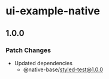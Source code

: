 # ui-example-native

## 1.0.0

### Patch Changes

- Updated dependencies
  - @native-base/styled-test@1.0.0
